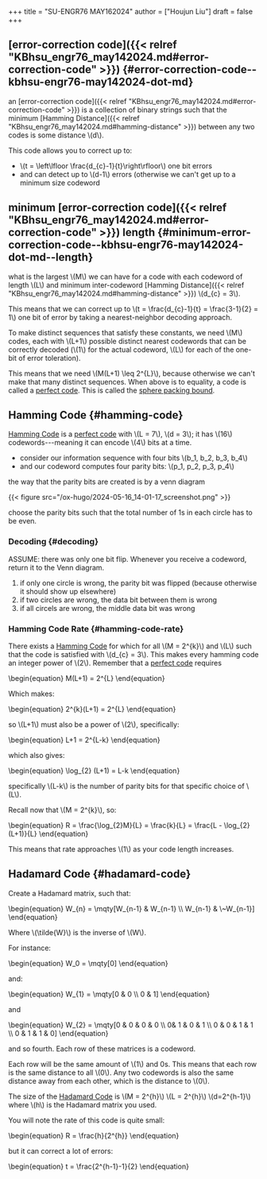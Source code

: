 +++
title = "SU-ENGR76 MAY162024"
author = ["Houjun Liu"]
draft = false
+++

## [error-correction code]({{< relref "KBhsu_engr76_may142024.md#error-correction-code" >}}) {#error-correction-code--kbhsu-engr76-may142024-dot-md}

an [error-correction code]({{< relref "KBhsu_engr76_may142024.md#error-correction-code" >}}) is a collection of binary strings such that the minimum [Hamming Distance]({{< relref "KBhsu_engr76_may142024.md#hamming-distance" >}}) between any two codes is some distance \\(d\\).

This code allows you to correct up to:

-   \\(t = \left\lfloor \frac{d\_{c}-1}{t}\right\rfloor\\) one bit errors
-   and can detect up to \\(d-1\\) errors (otherwise we can't get up to a minimum size codeword


## minimum [error-correction code]({{< relref "KBhsu_engr76_may142024.md#error-correction-code" >}}) length {#minimum-error-correction-code--kbhsu-engr76-may142024-dot-md--length}

what is the largest \\(M\\) we can have for a code with each codeword of length \\(L\\) and minimum inter-codeword [Hamming Distance]({{< relref "KBhsu_engr76_may142024.md#hamming-distance" >}}) \\(d\_{c} = 3\\).

This means that we can correct up to \\(t = \frac{d\_{c}-1}{t} = \frac{3-1}{2} = 1\\) one bit of error by taking a nearest-neighbor decoding approach.

To make distinct sequences that satisfy these constants, we need \\(M\\) codes, each with \\(L+1\\) possible distinct nearest codewords that can be correctly decoded (\\(1\\) for the actual codeword, \\(L\\) for each of the one-bit of error toleration).

This means that we need \\(M(L+1) \leq  2^{L}\\), because otherwise we can't make that many distinct sequences. When above is to equality, a code is called a [perfect code](#minimum-error-correction-code--kbhsu-engr76-may142024-dot-md--length). This is called the [sphere packing bound](#minimum-error-correction-code--kbhsu-engr76-may142024-dot-md--length).


## Hamming Code {#hamming-code}

[Hamming Code](#hamming-code) is a [perfect code](#minimum-error-correction-code--kbhsu-engr76-may142024-dot-md--length) with \\(L = 7\\), \\(d = 3\\); it has \\(16\\) codewords---meaning it can encode \\(4\\) bits at a time.

-   consider our information sequence with four bits \\(b\_1, b\_2, b\_3, b\_4\\)
-   and our codeword computes four parity bits: \\(p\_1, p\_2, p\_3, p\_4\\)

the way that the parity bits are created is by a venn diagram

{{< figure src="/ox-hugo/2024-05-16_14-01-17_screenshot.png" >}}

choose the parity bits such that the total number of 1s in each circle has to be even.


### Decoding {#decoding}

ASSUME: there was only one bit flip. Whenever you receive a codeword, return it to the Venn diagram.

1.  if only one circle is wrong, the parity bit was flipped (because otherwise it should show up elsewhere)
2.  if two circles are wrong, the data bit between them is wrong
3.  if all circels are wrong, the middle data bit was wrong


### Hamming Code Rate {#hamming-code-rate}

There exists a [Hamming Code](#hamming-code) for which for all \\(M = 2^{k}\\) and \\(L\\) such that the code is satisfied with \\(d\_{c} = 3\\). This makes every hamming code an integer power of \\(2\\). Remember that a [perfect code](#minimum-error-correction-code--kbhsu-engr76-may142024-dot-md--length) requires

\begin{equation}
M(L+1) =  2^{L}
\end{equation}

Which makes:

\begin{equation}
2^{k}(L+1) = 2^{L}
\end{equation}

so \\(L+1\\) must also be a power of \\(2\\), specifically:

\begin{equation}
L+1 = 2^{L-k}
\end{equation}

which also gives:

\begin{equation}
\log\_{2} (L+1) = L-k
\end{equation}

specifically \\(L-k\\) is the number of parity bits for that specific choice of \\(L\\).

Recall now that \\(M = 2^{k}\\), so:

\begin{equation}
R = \frac{\log\_{2}M}{L} = \frac{k}{L} = \frac{L - \log\_{2}(L+1)}{L}
\end{equation}

This means that rate approaches \\(1\\) as your code length increases.


## Hadamard Code {#hadamard-code}

Create a Hadamard matrix, such that:

\begin{equation}
W\_{n} = \mqty[W\_{n-1} & W\_{n-1} \\\ W\_{n-1} & \\~W\_{n-1}]
\end{equation}

Where \\(\tilde{W}\\) is the inverse of \\(W\\).

For instance:

\begin{equation}
W\_0 = \mqty[0]
\end{equation}

and:

\begin{equation}
W\_{1} = \mqty[0 & 0 \\\ 0 & 1]
\end{equation}

and

\begin{equation}
W\_{2} = \mqty[0 & 0 & 0 & 0 \\\ 0& 1 & 0 & 1 \\\ 0 & 0 & 1 & 1 \\\ 0 & 1 & 1 & 0]
\end{equation}

and so fourth. Each row of these matrices is a codeword.

Each row will be the same amount of \\(1\\) and $0$s. This means that each row is the same distance to all \\(0\\). Any two codewords is also the same distance away from each other, which is the distance to \\(0\\).

The size of the [Hadamard Code](#hadamard-code) is \\(M = 2^{h}\\) \\(L = 2^{h}\\) \\(d=2^{h-1}\\) where \\(h\\) is the Hadamard matrix you used.

You will note the rate of this code is quite small:

\begin{equation}
R = \frac{h}{2^{h}}
\end{equation}

but it can correct a lot of errors:

\begin{equation}
t = \frac{2^{h-1}-1}{2}
\end{equation}

